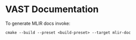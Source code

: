 # VAST Documentation

To generate MLIR docs invoke:

```
cmake --build --preset <build-preset> --target mlir-doc
```
